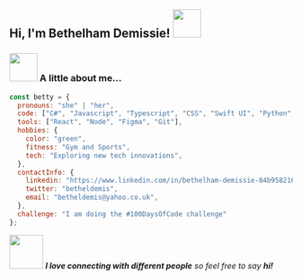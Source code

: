 
<h2> Hi, I'm Bethelham Demissie! <img src="https://media.giphy.com/media/mGcNjsfWAjY5AEZNw6/giphy.gif" width="50"></h2>

### <img src="https://media.giphy.com/media/VgCDAzcKvsR6OM0uWg/giphy.gif" width="50"> A little about me...  

```javascript
const betty = {
  pronouns: "she" | "her",
  code: ["C#", "Javascript", "Typescript", "CSS", "Swift UI", "Python", "Java"],
  tools: ["React", "Node", "Figma", "Git"],
  hobbies: {
    color: "green",
    fitness: "Gym and Sports",
    tech: "Exploring new tech innovations",
  },
  contactInfo: {
    linkedin: "https://www.linkedin.com/in/bethelham-demissie-84b958216e",
    twitter: "betheldemis",
    email: "betheldemis@yahoo.co.uk",
  },
  challenge: "I am doing the #100DaysOfCode challenge"
};
```

<img src="https://media.giphy.com/media/LnQjpWaON8nhr21vNW/giphy.gif" width="60"> <em><b>I love connecting with different people</b> so feel free to say <b>hi!</b></em>

